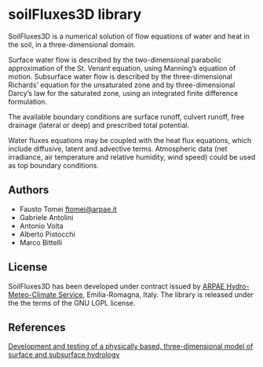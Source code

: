 # soilFluxes3D library
SoilFluxes3D is a numerical solution of flow equations of water and heat in the soil, in a three-dimensional domain.

Surface water flow is described by the two-dimensional parabolic approximation of the St. Venant equation, using Manning’s equation of motion. Subsurface water flow is described by the three-dimensional Richards’ equation for the unsaturated zone and by three-dimensional Darcy’s law for the saturated zone, using an integrated finite difference formulation.

The available boundary conditions are surface runoff, culvert runoff, free drainage (lateral or deep) and prescribed total potential.

Water fluxes equations may be coupled with the heat flux equations, which include diffusive, latent and advective terms. Atmospheric data (net irradiance, air temperature and relative humidity, wind speed) could be used as top boundary conditions.

## Authors
- Fausto Tomei      ftomei@arpae.it
- Gabriele Antolini 
- Antonio Volta 
- Alberto Pistocchi  
- Marco Bittelli   

## License
SoilFluxes3D has been developed under contract issued by [ARPAE Hydro-Meteo-Climate Service](https://github.com/ARPA-SIMC), Emilia-Romagna, Italy.
The library is released under the the terms of the GNU LGPL license.

## References
[Development and testing of a physically based, three-dimensional model of surface and subsurface hydrology](http://www.sciencedirect.com/science/article/pii/S0309170809001754)
